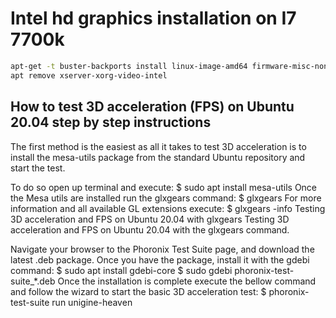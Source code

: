 # Intel hd graphics installation on I7 7700k

```bash
apt-get -t buster-backports install linux-image-amd64 firmware-misc-nonfree intel-microcode firmware-linux-nonfree
apt remove xserver-xorg-video-intel
```

## How to test 3D acceleration (FPS) on Ubuntu 20.04 step by step instructions
The first method is the easiest as all it takes to test 3D acceleration is to install the mesa-utils package from the standard Ubuntu repository and start the test.

To do so open up terminal and execute:
$ sudo apt install mesa-utils
Once the Mesa utils are installed run the glxgears command:
$ glxgears
For more information and all available GL extensions execute:
$ glxgears -info
Testing 3D acceleration and FPS on Ubuntu 20.04 with glxgears
Testing 3D acceleration and FPS on Ubuntu 20.04 with the glxgears command.


Navigate your browser to the Phoronix Test Suite page, and download the latest .deb package. Once you have the package, install it with the gdebi command:
$ sudo apt install gdebi-core
$ sudo gdebi phoronix-test-suite_*.deb
Once the installation is complete execute the bellow command and follow the wizard to start the basic 3D acceleration test:
$ phoronix-test-suite run unigine-heaven